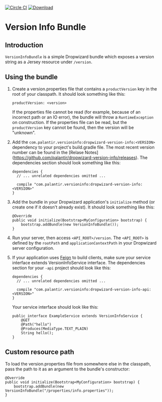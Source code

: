 [![Circle CI](https://circleci.com/gh/palantir/dropwizard-version-info.svg?style=svg&circle-token=0f0266bd0245635428b61e832c4f59c408e915e6)](https://circleci.com/gh/palantir/dropwizard-version-info)
[ ![Download](https://api.bintray.com/packages/palantir/releases/dropwizard-version-info/images/download.svg) ](https://bintray.com/palantir/releases/dropwizard-version-info/_latestVersion)

Version Info Bundle
===================

Introduction
------------

`VersionInfoBundle` is a simple Dropwizard bundle which exposes a
version string as a Jersey resource under `/version`.

Using the bundle
----------------

1.  Create a version.properties file that contains a `productVersion`
    key in the root of your classpath. It should look something like
    this:

    ```
    productVersion: <version>
    ```

    If the properties file cannot be read (for example, because of an
    incorrect path or an IO error), the bundle will throw a
    `RuntimeException` on construction. If the properties file can be
    read, but the `productVersion` key cannot be found, then the version
    will be "unknown".

2.  Add the `com.palantir.versioninfo:dropwizard-version-info:<VERSION>`
    dependency to your project's build.gradle file. The most recent
    version number can be found in the [Relase Notes]
    (https://github.com/palantir/dropwizard-version-info/releases).
    The dependencies section should look something like this:

    ```
    dependencies {
      // ... unrelated dependencies omitted ...

      compile "com.palantir.versioninfo:dropwizard-version-info:<VERSION>"
    }
    ```

3.  Add the bundle in your Dropwizard application's `initialize` method
    (or create one if it doesn't already exist). It should look
    something like this:

    ```
    @Override
    public void initialize(Bootstrap<MyConfiguration> bootstrap) {
        bootstrap.addBundle(new VersionInfoBundle());
    }
    ```

4.  Run your server, then access `<API_ROOT>/version`. The `<API_ROOT>`
    is defined by the `rootPath` and `applicationContextPath` in your
    Dropwizard server configuration.

5.  If your application uses [Feign](https://github.com/Netflix/feign) 
    to build clients, make sure your service interface extends 
    VersionInfoService interface. The dependencies section for your 
    `-api` project should look like this:
    
    ```
    dependencies {
      // ... unrelated dependencies omitted ...

      compile "com.palantir.versioninfo:dropwizard-version-info-api:<VERSION>"
    }
    ```
    Your service interface should look like this:
 
    ```
    public interface ExampleService extends VersionInfoService {
        @GET
        @Path("hello")
        @Produces(MediaType.TEXT_PLAIN)
        String hello();
    }
    ```

Custom resource path
--------------------

To load the version.properties file from somewhere else in the
classpath, pass the path to it as an argument to the bundle's
constructor:

```
@Override
public void initialize(Bootstrap<MyConfiguration> bootstrap) {
    bootstrap.addBundle(new VersionInfoBundle("/properties/info.properties"));
}
```
